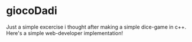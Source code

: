 # giocoDadi

Just a simple excercise i thought after making a simple dice-game in c++.
Here's a simple web-developer implementation!
